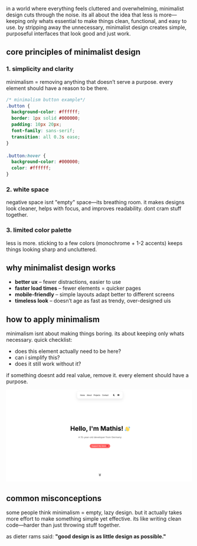 in a world where everything feels cluttered and overwhelming, minimalist design cuts through the noise. its all about the idea that less is more—keeping only whats essential to make things clean, functional, and easy to use. by stripping away the unnecessary, minimalist design creates simple, purposeful interfaces that look good and just work.

## core principles of minimalist design

### 1. simplicity and clarity
minimalism = removing anything that doesn’t serve a purpose. every element should have a reason to be there.

```css
/* minimalism button example*/
.button {
  background-color: #ffffff;
  border: 1px solid #000000;
  padding: 10px 20px;
  font-family: sans-serif;
  transition: all 0.3s ease;
}

.button:hover {
  background-color: #000000;
  color: #ffffff;
}
```

### 2. white space
negative space isnt "empty" space—its breathing room. it makes designs look cleaner, helps with focus, and improves readability. dont cram stuff together.

### 3. limited color palette
less is more. sticking to a few colors (monochrome + 1-2 accents) keeps things looking sharp and uncluttered.

## why minimalist design works  

- **better ux** – fewer distractions, easier to use
- **faster load times** – fewer elements = quicker pages
- **mobile-friendly** – simple layouts adapt better to different screens
- **timeless look** – doesn’t age as fast as trendy, over-designed uis

## how to apply minimalism

minimalism isnt about making things boring. its about keeping only whats necessary. quick checklist:

- does this element actually need to be here?
- can i simplify this?
- does it still work without it?

if something doesnt add real value, remove it. every element should have a purpose.

![minimalist website example](assets/pictures/blog/examples/minimalist-page-example.png)

## common misconceptions

some people think minimalism = empty, lazy design. but it actually takes more effort to make something simple yet effective. its like writing clean code—harder than just throwing stuff together.

as dieter rams said: **"good design is as little design as possible."**